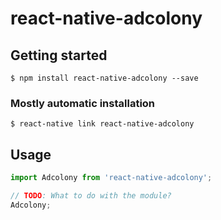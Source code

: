 # react-native-adcolony

## Getting started

`$ npm install react-native-adcolony --save`

### Mostly automatic installation

`$ react-native link react-native-adcolony`

## Usage
```javascript
import Adcolony from 'react-native-adcolony';

// TODO: What to do with the module?
Adcolony;
```
